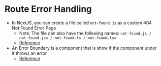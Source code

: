 # Route Error Handling

- In NextJS, you can create a file called `not-found.js` as a custom 404 Not Found Error Page
    - Note: The file can also have the following names: `not-found.js / not-found.jsx / not-found.ts / not-found.tsx`
    - [Reference](https://nextjs.org/docs/app/api-reference/file-conventions/not-found)
- An Error Boundary is a component that is show if the component under it throws an error
    - [Reference](https://nextjs.org/docs/pages/building-your-application/configuring/error-handling)

